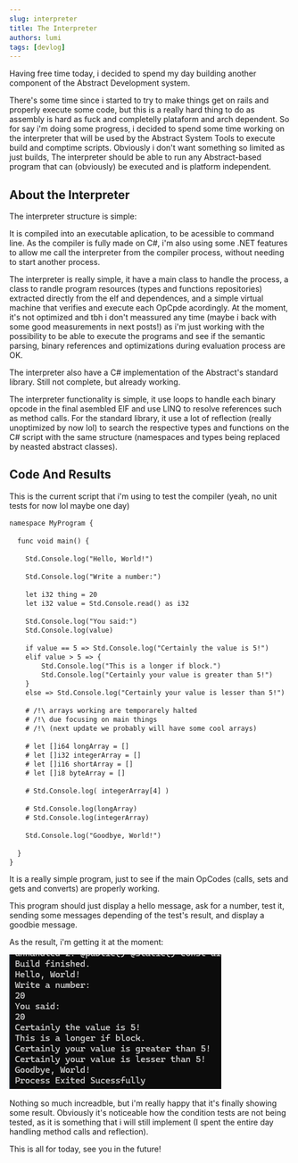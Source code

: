 ```yaml
---
slug: interpreter
title: The Interpreter
authors: lumi
tags: [devlog]
---
```


Having free time today, i decided to spend my day building another component of the Abstract
Development system.

<!-- truncate -->

There's some time since i started to try to make things get on rails and properly execute some code,
but this is a really hard thing to do as assembly is hard as fuck and completelly plataform and arch
dependent. So for say i'm doing some progress, i decided to spend some time working on the interpreter
that will be used by the Abstract System Tools to execute build and comptime scripts. Obviously i don't
want something so limited as just builds, The interpreter should be able to run any Abstract-based
program that can (obviously) be executed and is platform independent.

## About the Interpreter

The interpreter structure is simple:

It is compiled into an executable aplication, to be acessible to command line. As the compiler is fully
made on C#, i'm also using some .NET features to allow me call the interpreter from the compiler process,
without needing to start another process.

The interpreter is really simple, it have a main class to handle the process, a class to randle program
resources (types and functions repositories) extracted directly from the elf and dependences, and a
simple virtual machine that verifies and execute each OpCpde acordingly. At the moment, it's not optimized
and tbh i don't meassured any time (maybe i back with some good measurements in next posts!) as i'm just
working with the possibility to be able to execute the programs and see if the semantic parsing, binary
references and optimizations during evaluation process are OK. 

The interpreter also have a C# implementation of the Abstract's standard library. Still not complete, but
already working.

The interpreter functionality is simple, it use loops to handle each binary opcode in the final asembled
ElF and use LINQ to resolve references such as method calls. For the standard library, it use a lot of
reflection (really unoptimized by now lol) to search the respective types and functions on the C# script
with the same structure (namespaces and types being replaced by neasted abstract classes).

## Code And Results

This is the current script that i'm using to test the compiler (yeah, no unit tests for now lol
maybe one day)

```abs
namespace MyProgram {

  func void main() {

    Std.Console.log("Hello, World!")

    Std.Console.log("Write a number:")
    
    let i32 thing = 20
    let i32 value = Std.Console.read() as i32

    Std.Console.log("You said:")
    Std.Console.log(value)

    if value == 5 => Std.Console.log("Certainly the value is 5!")
    elif value > 5 => {
        Std.Console.log("This is a longer if block.")
        Std.Console.log("Certainly your value is greater than 5!")
    }
    else => Std.Console.log("Certainly your value is lesser than 5!")

    # /!\ arrays working are temporarely halted
    # /!\ due focusing on main things
    # /!\ (next update we probably will have some cool arrays)

    # let []i64 longArray = []
    # let []i32 integerArray = []
    # let []i16 shortArray = []
    # let []i8 byteArray = []

    # Std.Console.log( integerArray[4] )

    # Std.Console.log(longArray)
    # Std.Console.log(integerArray)

    Std.Console.log("Goodbye, World!")

  }
}
```

It is a really simple program, just to see if the main OpCodes (calls, sets and gets and converts) are
properly working.

This program should just display a hello message, ask for a number, test it, sending some messages
depending of the test's result, and display a goodbie message.

As the result, i'm getting it at the moment:

![result](1.png)

Nothing so much increadble, but i'm really happy that it's finally showing some result.
Obviously it's noticeable how the condition tests are not being tested, as it is something that i will
still implement (I spent the entire day handling method calls and reflection).

This is all for today, see you in the future!
